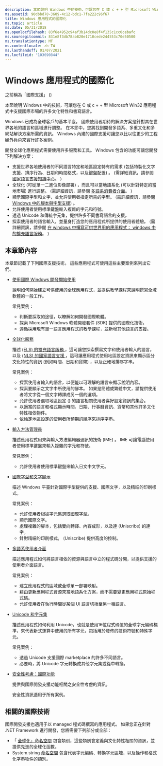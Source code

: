 ```yaml
---
description: 本節說明 Windows 中的技術，可讓您在 C 或 c + + 型 Microsoft Win32 應用程式中支援國際市場的許多文化特性和書寫語言。
ms.assetid: 90dbbd70-3609-4c12-bdc1-7fa222c96f67
title: Windows 應用程式的國際化
ms.topic: article
ms.date: 05/31/2018
ms.openlocfilehash: 83f6e4952c94af3b14dc0e8f4f135c1cc0cebafc
ms.sourcegitcommit: 831e8f3db78ab820e1710cede244553c70e50500
ms.translationtype: MT
ms.contentlocale: zh-TW
ms.lasthandoff: 01/07/2021
ms.locfileid: "103690844"
---
```

# <a name="internationalization-for-windows-applications"></a>Windows 應用程式的國際化

之前稱為「國際支援」 () 

本節說明 Windows 中的技術，可讓您在 C 或 c + + 型 Microsoft Win32 應用程式中支援國際市場的許多文化特性和書寫語言。

Windows 已成為全球客戶的基本平臺。 國際使用者期待的解決方案是針對其在世界各地的語言和區域進行調整。 在本節中，您將找到開發多語系、多重文化和多網站解決方案所需的資訊。 Windows 內建的國際支援可讓您以比以往更少的工程額外負荷來實行許多案例。

開發全球化應用程式需要使用許多服務和工具。 Windows 包含的功能可讓您開發下列解決方案：

- 支援世界各地使用者的不同語言特定和地區設定特有的需求 (包括特製化文字支援、排序行為、日期和時間格式，以及鍵盤配置) 。  (需詳細資訊，請參閱 [國家語言支援知識中心](./national-language-support-reference.md)。 ) 
- 全球化 (可從單一二進位影像部署) ，而且可以當地語系化 (可以針對特定的當地市場) 進行調整。  (需詳細資訊，請參閱 [多語系消費者介面](./multilingual-user-interface.md)。 ) 
- 顯示國際字型和文字，並允許使用者指定所需的字型。  (需詳細資訊，請參閱 [Windows 中的腳本與字型支援](/globalization/input/font-support)) 。
- 允許使用者使用標準鍵盤輸入複雜的字元和符號。
- 透過 Unicode 和傳統字元集，提供許多不同書寫語言的支援。
- 探索使用者的語言輸入，並量身打造您的應用程式所提供的使用者體驗。  (需詳細資訊，請參閱 [在 windows 中撰寫可供世界用的應用程式： windows 中的擴充語言服務](./using-extended-linguistic-services.md)。 ) 

## <a name="in-this-section"></a>本章節內容

本章節記載了下列國際支援技術。 這些應用程式可使用這些主要案例來列出它們。

- [使用國際 Windows 開發開始使用](getting-started-with-international-development.md)

    說明如何開始建立可供使用的全球應用程式，並提供教學課程來說明撰寫全域軟體的一般工作。

    常見案例：

    - 判斷要採取的途徑，以瞭解如何開發國際軟體。
    - 探索 Microsoft Windows 軟體開發套件 (SDK) 提供的國際化技術。
    - 遵循採用現有單一語言應用程式的教學課程，並新增其他語言的支援。

- [全球化服務](globalization-services.md)

    描述 [ (ELS) 的擴充語言服務 ](extended-linguistic-services.md)，這可讓您探索撰寫文字和使用者輸入的語言，以及 [ (NLS) 的國家語言支援 ](national-language-support.md)，這可讓應用程式使用地區設定資訊來顯示區分文化特性的資訊 (例如時間、日期和貨幣) ，以及正確地排序字串。

    常見案例：

    - 探索使用者輸入的語言，以便能以可理解的語言來顯示說明內容。
    - 探索要顯示之文字中所使用的腳本。 如果是簡體或繁體中文，請提供使用者將文字從一個文字轉譯成另一個的選項。
    - 允許使用者選取地區設定 () 的語言相關使用者喜好設定資訊的集合。
    - 以適當的語言和格式顯示時間、日期、行事曆資訊、貨幣和其他許多文化特性相依物件。
    - 依給定地區設定的使用者所預期的順序來排序字串。

- [輸入方法管理員](input-method-manager.md)

    描述應用程式用來與輸入方法編輯器通訊的技術 (IME) 。 IME 可讓電腦使用者使用標準鍵盤來輸入複雜的字元和符號。

    常見案例：

    - 允許使用者使用標準鍵盤來輸入日文中文字元。

- [國際字型和文字顯示](international-fonts-and-text-display.md)

    描述 Windows 平臺針對國際字型提供的支援、國際文字，以及精細的印刷樣式。

    常見案例：

    - 允許使用者根據字元集選取國際字型。
    - 顯示國際文字。
    - 處理複雜的腳本，包括雙向轉譯、內容成形，以及連 (Uniscribe) 的連字。
    - 針對精細的印刷樣式， (Uniscribe) 提供高度的控制。

- [多語系使用者介面](multilingual-user-interface.md)

    描述應用程式如何將語言相依的資源與語言中立的程式碼分開，以提供支援的使用者介面語言。

    常見案例：

    - 建立應用程式的區域或全球單一部署映射。
    - 藉由更新應用程式資源來當地語系化方案，而不需要變更應用程式原始程式碼。
    - 允許使用者在執行時間從某個 UI 語言切換至另一種語言。

- [Unicode 和字元集](unicode-and-character-sets.md)

    描述應用程式如何利用 Unicode，也就是使用16位程式碼值的全球字元編碼標準，來代表新式運算中使用的所有字元，包括用於發佈的技術符號和特殊字元。

    常見案例：

    - 透過 Unicode 支援國際 marketplace 的許多不同語言。
    - 必要時，將 Unicode 字元轉換成其他字元集或從中轉換。

- [安全性考慮：國際功能](security-considerations--international-features.md)

    提供與國際開發支援功能相關之安全性考慮的資訊。

    安全性資訊適用于所有案例。

## <a name="related-international-technologies"></a>相關的國際技術

國際開發支援也適用于以 managed 程式碼撰寫的應用程式。 如果您正在針對 .NET Framework 進行開發，您將需要下列部分或全部：

- 「 [全球化」命名空間](/dotnet/api/system.globalization) 包含類別，這些類別會定義與文化特性相關的資訊，並提供先進的全球化函數。
- System.string [命名空間](/dotnet/api/system.text) 包含代表字元編碼、轉換字元區塊，以及操作和格式化字串物件的類別。
